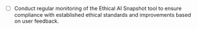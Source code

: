 - [ ] Conduct regular monitoring of the Ethical AI Snapshot tool to ensure compliance with established ethical standards and improvements based on user feedback.